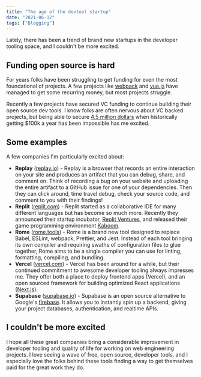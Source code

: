 ```yaml
---
title: "The age of the devtool startup"
date: "2021-06-12"
tags: ["Blogging"]
---
```


Lately, there has been a trend of brand new startups in the developer tooling space, and I couldn't be more excited.

## Funding open source is hard

For years folks have been struggling to get funding for even the most foundational of projects. A few projects like [webpack](https://opencollective.com/webpack) and [vue.js](https://www.patreon.com/evanyou) have managed to get some recurring money, but most projects struggle.

Recently a few projects have secured VC funding to continue building their open source dev tools. I know folks are often nervous about VC backed projects, but being able to secure [4.5 million dollars](https://rome.tools/blog/announcing-rome-tools-inc/) when historically getting $100k a year has been impossible has me excited.

## Some examples

A few companies I'm particularly excited about:

- **Replay** ([replay.io](https://replay.io/)) - Replay is a browser that records an entire interaction on your site and produces an artifact that you can debug, share, and comment on. Think of recording a bug on your website and uploading the entire artifact to a GitHub issue for one of your dependencies. Then they can click around, time travel debug, check your source code, and comment to you with their findings!
- **Replit** ([replit.com](https://replit.com/)) - Replit started as a collaborative IDE for many different languages but has become so much more. Recently they announced their startup incubator, [Replit Ventures](https://blog.replit.com/ventures), and released their game programming environment [Kaboom](https://replit.com/kaboom).
- **Rome** ([rome.tools](https://rome.tools/)) - Rome is a brand new tool designed to replace Babel, ESLint, webpack, Prettier, and Jest. Instead of each tool bringing its own compiler and requiring swaths of configuration files to glue together, Rome aims to be a single compiler you can use for linting, formatting, compiling, and bundling.
- **Vercel** ([vercel.com](https://vercel.com/)) - Vercel has been around for a while, but their continued commitment to awesome developer tooling always impresses me. They offer both a place to deploy frontend apps (Vercel), and an open sourced framework for building optimized React applications ([Next.js](https://nextjs.org/)).
- **Supabase** ([supabase.io](https://supabase.io/)) - Supabase is an open source alternative to Google's [firebase](https://firebase.google.com/). It allows you to instantly spin up a backend, giving your project databases, authentication, and realtime APIs.

## I couldn't be more excited

I hope all these great companies bring a considerable improvement in developer tooling and quality of life for working on web engineering projects. I love seeing a wave of free, open source, developer tools, and I especially love the folks behind these tools finding a way to get themselves paid for the great work they do.
